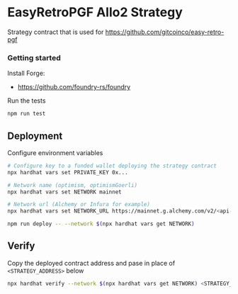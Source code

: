 # EasyRetroPGF Allo2 Strategy

Strategy contract that is used for https://github.com/gitcoinco/easy-retro-pgf

### Getting started

Install Forge:

- https://github.com/foundry-rs/foundry

Run the tests

```sh
npm run test
```

## Deployment

Configure environment variables

```sh
# Configure key to a funded wallet deploying the strategy contract
npx hardhat vars set PRIVATE_KEY 0x...

# Network name (optimism, optimismGoerli)
npx hardhat vars set NETWORK mainnet

# Network url (Alchemy or Infura for example)
npx hardhat vars set NETWORK_URL https://mainnet.g.alchemy.com/v2/<api-key>
```

```sh
npm run deploy -- --network $(npx hardhat vars get NETWORK)
```

## Verify

Copy the deployed contract address and pase in place of `<STRATEGY_ADDRESS>` below

```sh
npx hardhat verify --network $(npx hardhat vars get NETWORK) <STRATEGY_ADDRESS> --constructor-args scripts/args.js

```
